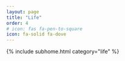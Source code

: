 ```yaml
---
layout: page
title: "Life"
order: 4
# icon: fas fa-pen-to-square
icon: fa-solid fa-dove
---
```


{% include subhome.html category="life" %}